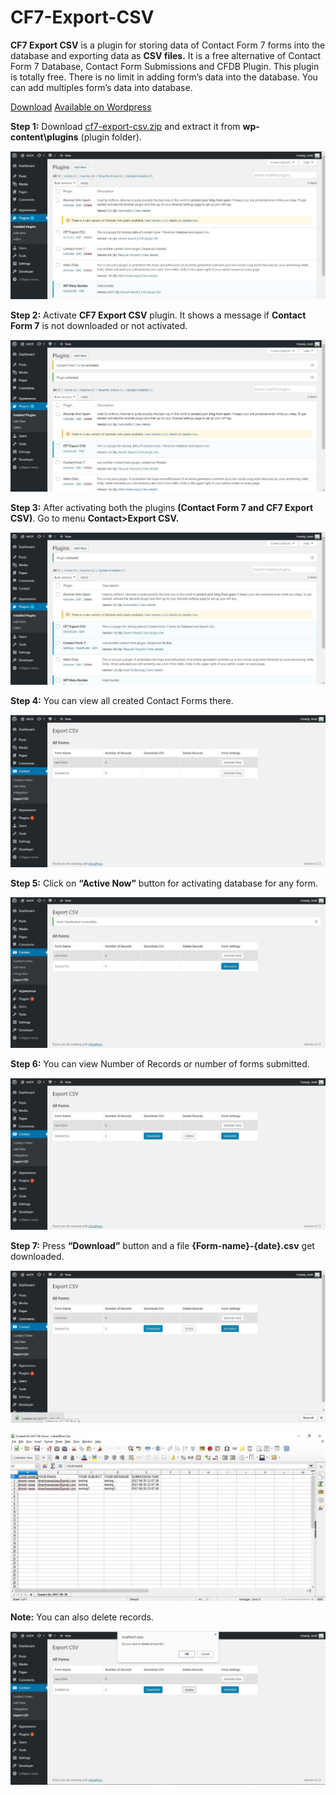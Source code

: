 # CF7-Export-CSV

**CF7 Export CSV** is a plugin for storing data of Contact Form 7 forms into the database and exporting data as **CSV files.** It is a free alternative of Contact Form 7 Database, Contact Form Submissions and CFDB Plugin. This plugin is totally free. There is no limit in adding form’s data into the database. You can add multiples form’s data into database.

[Download](https://github.com/ImDR/CF7-Export-CSV/raw/master/cf7-export-csv.zip)
[Available on Wordpress](https://wordpress.org/plugins/cf7-export-csv/)

**Step 1:** Download [cf7-export-csv.zip](https://github.com/ImDR/CF7-Export-CSV/raw/master/cf7-export-csv.zip) and extract it from **wp-content\plugins** (plugin folder).

![Step 1](https://raw.githubusercontent.com/ImDR/CF7-Export-CSV/master/screenshots/1.jpg)

**Step 2:** Activate **CF7 Export CSV** plugin. It shows a message if **Contact Form 7** is not downloaded or not activated.

![Step 2](https://raw.githubusercontent.com/ImDR/CF7-Export-CSV/master/screenshots/2.jpg)

**Step 3:** After activating both the plugins **(Contact Form 7 and CF7 Export CSV)**. Go to menu **Contact>Export CSV.**

![Step 3](https://raw.githubusercontent.com/ImDR/CF7-Export-CSV/master/screenshots/3.jpg)

**Step 4:** You can view all created Contact Forms there.

![Step 4](https://raw.githubusercontent.com/ImDR/CF7-Export-CSV/master/screenshots/5.jpg)

**Step 5:** Click on **“Active Now”** button for activating database for any form.

![Step 5](https://raw.githubusercontent.com/ImDR/CF7-Export-CSV/master/screenshots/6.jpg)

**Step 6:** You can view Number of Records or number of forms submitted.

![Step 6](https://raw.githubusercontent.com/ImDR/CF7-Export-CSV/master/screenshots/7.jpg)

**Step 7:** Press **“Download”** button and a file **{Form-name}-{date}.csv** get downloaded.

![Step 7](https://raw.githubusercontent.com/ImDR/CF7-Export-CSV/master/screenshots/8.jpg)

![Step 7-2](https://raw.githubusercontent.com/ImDR/CF7-Export-CSV/master/screenshots/10.jpg)

**Note:** You can also delete records.

![Note](https://raw.githubusercontent.com/ImDR/CF7-Export-CSV/master/screenshots/9.jpg)
